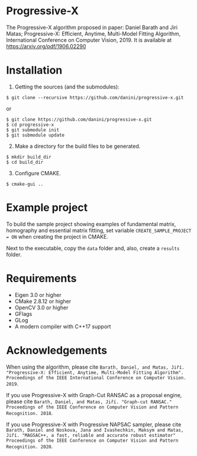 # Progressive-X

The Progressive-X algorithm proposed in paper: Daniel Barath and Jiri Matas; Progressive-X: Efficient, Anytime, Multi-Model Fitting Algorithm, International Conference on Computer Vision, 2019. 
It is available at https://arxiv.org/pdf/1906.02290

# Installation

1. Getting the sources (and the submodules):
```shell
$ git clone --recursive https://github.com/danini/progressive-x.git
```
or
```shell
$ git clone https://github.com/danini/progressive-x.git
$ cd progressive-x
$ git submodule init
$ git submodule update
```

2. Make a directory for the build files to be generated.
```shell
$ mkdir build_dir
$ cd build_dir
```

3. Configure CMAKE.
```shell
$ cmake-gui ..
```

# Example project

To build the sample project showing examples of fundamental matrix, homography and essential matrix fitting, set variable `CREATE_SAMPLE_PROJECT = ON` when creating the project in CMAKE. 

Next to the executable, copy the `data` folder and, also, create a `results` folder. 

# Requirements

- Eigen 3.0 or higher
- CMake 2.8.12 or higher
- OpenCV 3.0 or higher
- GFlags
- GLog
- A modern compiler with C++17 support


# Acknowledgements

When using the algorithm, please cite `Barath, Daniel, and Matas, Jiří. "Progressive-X: Efficient, Anytime, Multi-Model Fitting Algorithm". Proceedings of the IEEE International Conference on Computer Vision. 2019`.

If you use Progressive-X with Graph-Cut RANSAC as a proposal engine, please cite `Barath, Daniel, and Matas, Jiří. "Graph-cut RANSAC." Proceedings of the IEEE Conference on Computer Vision and Pattern Recognition. 2018`.

If you use Progressive-X with Progressive NAPSAC sampler, please cite `Barath, Daniel and Noskova, Jana and Ivashechkin, Maksym and Matas, Jiří. "MAGSAC++, a fast, reliable and accurate robust estimator" Proceedings of the IEEE Conference on Computer Vision and Pattern Recognition. 2020`.
